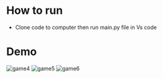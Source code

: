 # How to run
* Clone code to computer then run main.py file in Vs code
# Demo
![game4](https://user-images.githubusercontent.com/80267079/236617958-aeeac707-6a92-49d7-a78e-b36748340cf8.jpg)
![game5](https://user-images.githubusercontent.com/80267079/236617966-1264bf4c-6f03-412f-a44f-fd064de17514.jpg)
![game6](https://user-images.githubusercontent.com/80267079/236617971-ec725576-8559-4e3f-ae54-3c0d8788f076.jpg)
